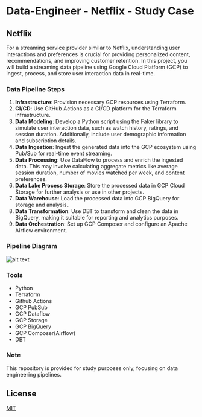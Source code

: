 # Data-Engineer - Netflix - Study Case

## Netflix

For a streaming service provider similar to Netflix, understanding user interactions and preferences is crucial for providing personalized content, recommendations, and improving customer retention. In this project, you will build a streaming data pipeline using Google Cloud Platform (GCP) to ingest, process, and store user interaction data in real-time.

### Data Pipeline Steps

1. **Infrastructure**: Provision necessary GCP resources using Terraform.
2. **CI/CD**: Use GitHub Actions as a CI/CD platform for the Terraform infrastructure.
3. **Data Modeling**: Develop a Python script using the Faker library to simulate user interaction data, such as watch history, ratings, and session duration. Additionally, include user demographic information and subscription details.
4. **Data Ingestion**: Ingest the generated data into the GCP ecosystem using Pub/Sub for real-time event streaming.
5. **Data Processing**: Use DataFlow to process and enrich the ingested data. This may involve calculating aggregate metrics like average session duration, number of movies watched per week, and content preferences.
6. **Data Lake Process Storage**: Store the processed data in GCP Cloud Storage for further analysis or use in other projects.
7. **Data Warehouse**: Load the processed data into GCP BigQuery for storage and analysis..
8. **Data Transformation**: Use DBT to transform and clean the data in BigQuery, making it suitable for reporting and analytics purposes.
9. **Data Orchestration**:  Set up GCP Composer and configure an Apache Airflow environment.

### Pipeline Diagram

![alt text](https://github.com/makima0499/6.Data-Engineer/blob/main/6.DataPipeline.png)

### Tools

* Python
* Terraform
* Github Actions
* GCP PubSub
* GCP Dataflow
* GCP Storage
* GCP BigQuery
* GCP Composer(Airflow)
* DBT

### Note

This repository is provided for study purposes only, focusing on data engineering pipelines.

## License

[MIT](https://choosealicense.com/licenses/mit/)

